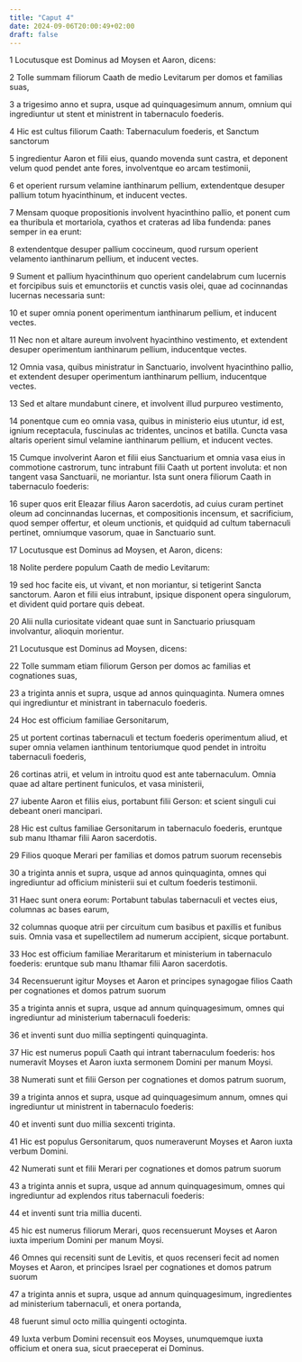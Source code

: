 ```yaml
---
title: "Caput 4"
date: 2024-09-06T20:00:49+02:00
draft: false
---
```



1 Locutusque est Dominus ad Moysen et Aaron, dicens:

2 Tolle summam filiorum Caath de medio Levitarum per domos et familias suas,

3 a trigesimo anno et supra, usque ad quinquagesimum annum, omnium qui ingrediuntur ut stent et ministrent in tabernaculo foederis.

4 Hic est cultus filiorum Caath: Tabernaculum foederis, et Sanctum sanctorum

5 ingredientur Aaron et filii eius, quando movenda sunt castra, et deponent velum quod pendet ante fores, involventque eo arcam testimonii,

6 et operient rursum velamine ianthinarum pellium, extendentque desuper pallium totum hyacinthinum, et inducent vectes.

7 Mensam quoque propositionis involvent hyacinthino pallio, et ponent cum ea thuribula et mortariola, cyathos et crateras ad liba fundenda: panes semper in ea erunt:

8 extendentque desuper pallium coccineum, quod rursum operient velamento ianthinarum pellium, et inducent vectes.

9 Sument et pallium hyacinthinum quo operient candelabrum cum lucernis et forcipibus suis et emunctoriis et cunctis vasis olei, quae ad cocinnandas lucernas necessaria sunt:

10 et super omnia ponent operimentum ianthinarum pellium, et inducent vectes.

11 Nec non et altare aureum involvent hyacinthino vestimento, et extendent desuper operimentum ianthinarum pellium, inducentque vectes.

12 Omnia vasa, quibus ministratur in Sanctuario, involvent hyacinthino pallio, et extendent desuper operimentum ianthinarum pellium, inducentque vectes.

13 Sed et altare mundabunt cinere, et involvent illud purpureo vestimento,

14 ponentque cum eo omnia vasa, quibus in ministerio eius utuntur, id est, ignium receptacula, fuscinulas ac tridentes, uncinos et batilla. Cuncta vasa altaris operient simul velamine ianthinarum pellium, et inducent vectes.

15 Cumque involverint Aaron et filii eius Sanctuarium et omnia vasa eius in commotione castrorum, tunc intrabunt filii Caath ut portent involuta: et non tangent vasa Sanctuarii, ne moriantur. Ista sunt onera filiorum Caath in tabernaculo foederis:

16 super quos erit Eleazar filius Aaron sacerdotis, ad cuius curam pertinet oleum ad concinnandas lucernas, et compositionis incensum, et sacrificium, quod semper offertur, et oleum unctionis, et quidquid ad cultum tabernaculi pertinet, omniumque vasorum, quae in Sanctuario sunt.

17 Locutusque est Dominus ad Moysen, et Aaron, dicens:

18 Nolite perdere populum Caath de medio Levitarum:

19 sed hoc facite eis, ut vivant, et non moriantur, si tetigerint Sancta sanctorum. Aaron et filii eius intrabunt, ipsique disponent opera singulorum, et divident quid portare quis debeat.

20 Alii nulla curiositate videant quae sunt in Sanctuario priusquam involvantur, alioquin morientur.

21 Locutusque est Dominus ad Moysen, dicens:

22 Tolle summam etiam filiorum Gerson per domos ac familias et cognationes suas,

23 a triginta annis et supra, usque ad annos quinquaginta. Numera omnes qui ingrediuntur et ministrant in tabernaculo foederis.

24 Hoc est officium familiae Gersonitarum,

25 ut portent cortinas tabernaculi et tectum foederis operimentum aliud, et super omnia velamen ianthinum tentoriumque quod pendet in introitu tabernaculi foederis,

26 cortinas atrii, et velum in introitu quod est ante tabernaculum. Omnia quae ad altare pertinent funiculos, et vasa ministerii,

27 iubente Aaron et filiis eius, portabunt filii Gerson: et scient singuli cui debeant oneri mancipari.

28 Hic est cultus familiae Gersonitarum in tabernaculo foederis, eruntque sub manu Ithamar filii Aaron sacerdotis.

29 Filios quoque Merari per familias et domos patrum suorum recensebis

30 a triginta annis et supra, usque ad annos quinquaginta, omnes qui ingrediuntur ad officium ministerii sui et cultum foederis testimonii.

31 Haec sunt onera eorum: Portabunt tabulas tabernaculi et vectes eius, columnas ac bases earum,

32 columnas quoque atrii per circuitum cum basibus et paxillis et funibus suis. Omnia vasa et supellectilem ad numerum accipient, sicque portabunt.

33 Hoc est officium familiae Meraritarum et ministerium in tabernaculo foederis: eruntque sub manu Ithamar filii Aaron sacerdotis.

34 Recensuerunt igitur Moyses et Aaron et principes synagogae filios Caath per cognationes et domos patrum suorum

35 a triginta annis et supra, usque ad annum quinquagesimum, omnes qui ingrediuntur ad ministerium tabernaculi foederis:

36 et inventi sunt duo millia septingenti quinquaginta.

37 Hic est numerus populi Caath qui intrant tabernaculum foederis: hos numeravit Moyses et Aaron iuxta sermonem Domini per manum Moysi.

38 Numerati sunt et filii Gerson per cognationes et domos patrum suorum,

39 a triginta annos et supra, usque ad quinquagesimum annum, omnes qui ingrediuntur ut ministrent in tabernaculo foederis:

40 et inventi sunt duo millia sexcenti triginta.

41 Hic est populus Gersonitarum, quos numeraverunt Moyses et Aaron iuxta verbum Domini.

42 Numerati sunt et filii Merari per cognationes et domos patrum suorum

43 a triginta annis et supra, usque ad annum quinquagesimum, omnes qui ingrediuntur ad explendos ritus tabernaculi foederis:

44 et inventi sunt tria millia ducenti.

45 hic est numerus filiorum Merari, quos recensuerunt Moyses et Aaron iuxta imperium Domini per manum Moysi.

46 Omnes qui recensiti sunt de Levitis, et quos recenseri fecit ad nomen Moyses et Aaron, et principes Israel per cognationes et domos patrum suorum

47 a triginta annis et supra, usque ad annum quinquagesimum, ingredientes ad ministerium tabernaculi, et onera portanda,

48 fuerunt simul octo millia quingenti octoginta.

49 Iuxta verbum Domini recensuit eos Moyses, unumquemque iuxta officium et onera sua, sicut praeceperat ei Dominus.

